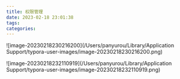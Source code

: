 ```yaml
---
title: 权限管理
date: 2023-02-18 23:01:38
tags:
categories:
---
```


![image-20230218230216200](/Users/panyurou/Library/Application Support/typora-user-images/image-20230218230216200.png)









![image-20230218232110919](/Users/panyurou/Library/Application Support/typora-user-images/image-20230218232110919.png)

